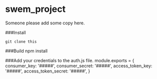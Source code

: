 # swem_project

Someone please add some copy here.

###Install

    git clone this

###Build
    npm install

###Add your credentials to the auth.js file.
    module.exports = {
        consumer_key: '#####',
        consumer_secret: '#####',
        access_token_key: '#####',
        access_token_secret: '#####',
    }
